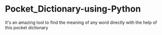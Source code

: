 # Pocket_Dictionary-using-Python
It's an amazing tool to find the meaning of any word directly with the help of this pocket dictionary
